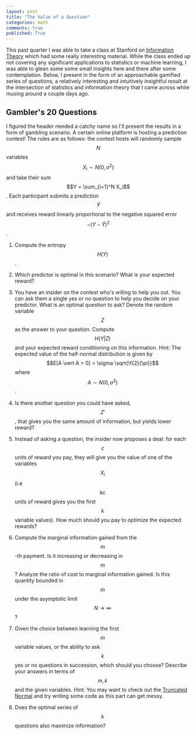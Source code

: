 ```yaml
---
layout: post
title: "The Value of a Question"
categories: math
comments: true
published: True 
---
```




This past quarter I was able to take a class at Stanford on [Information Theory](http://web.stanford.edu/class/ee276/outline.html) which had some really interesting material. While the class ended up not covering any significant applications to statistics or machine learning, I was able to glean some some small insights here and there after some contemplation. Below, I present in the form of an approachable gamified series of questions, a relatively interesting and intuitively insightful result at the intersection of statistics and information theory that I came across while musing around a couple days ago.


## Gambler's 20 Questions

I figured the header needed a catchy name so I'll present the results in a form of gambling scenario. A certain online platform is hosting a prediction contest! The rules are as follows: the contest hosts will randomly sample $$N$$ variables $$X_i \sim N(0, \sigma^2)$$ and take their sum $$Y = \sum_{i=1}^N X_i$$. Each participant submits a prediction $$\hat{Y}$$ and receives reward linearly proportional to the negative squared error $$-(Y-\hat{Y})^2$$.

1. Compute the entropy $$H(Y)$$. 
    
    
2. Which predictor is optimal in this scenario? What is your expected reward?
    
    
3. You have an insider on the contest who's willing to help you out. You can ask them a single yes or no question to help you decide on your predictor. What is an optimal question to ask? Denote the random variable $$Z$$ as the answer to your question. Compute $$H(Y\vert Z)$$ and your expected reward conditioning on this information. Hint: The expected value of the half-normal distribution is given by $$E[A \vert A > 0] = \sigma \sqrt{\f{2}{\pi}}$$ where $$A\sim N(0, \sigma^2)$$.
    
    
4. Is there another question you could have asked, $$Z'$$, that gives you the same amount of information, but yields lower reward?
    
    
5. Instead of asking a question, the insider now proposes a deal: for each $$c$$ units of reward you pay, they will give you the value of one of the variables $$X_i$$ (i.e $$kc$$ units of reward gives you the first $$k$$ variable values). How much should you pay to optimize the expected rewards?
    
    
6. Compute the marginal information gained from the $$m$$-th payment. Is it increasing or decreasing in $$m$$? Analyze the ratio of cost to marginal information gained. Is this quantity bounded in $$m$$ under the asymptotic limit $$N\to \infty$$? 
    
    
7. Given the choice between learning the first $$m$$ variable values, or the ability to ask $$k$$ yes or no questions in succession, which should you choose? Describe your answers in terms of $$m,k$$ and the given variables. Hint: You may want to check out the [Truncated Normal](https://en.wikipedia.org/wiki/Truncated_normal_distribution) and try writing some code as this part can get messy.

8. Does the optimal series of $$k$$ questions also maximize information?
